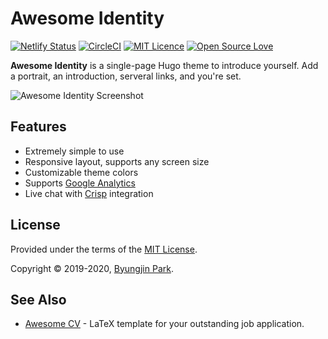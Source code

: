 # Awesome Identity

[![Netlify Status](https://api.netlify.com/api/v1/badges/43d34b47-3dee-43bb-a905-c7829ce5352b/deploy-status)](https://app.netlify.com/sites/awesome-identity/deploys)
[![CircleCI](https://circleci.com/gh/posquit0/hugo-awesome-identity.svg?style=shield)](https://circleci.com/gh/posquit0/hugo-awesome-identity)
[![MIT Licence](https://badges.frapsoft.com/os/mit/mit.svg?v=103)](https://opensource.org/licenses/mit-license.php)
[![Open Source Love](https://badges.frapsoft.com/os/v1/open-source.svg?v=103)](https://github.com/ellerbrock/open-source-badges/)

**Awesome Identity** is a single-page Hugo theme to introduce yourself. Add a portrait, an introduction, serveral links, and you're set.

![Awesome Identity Screenshot](https://raw.githubusercontent.com/posquit0/hugo-awesome-identity/master/images/screenshot.png)


## Features

* Extremely simple to use
* Responsive layout, supports any screen size
* Customizable theme colors
* Supports [Google Analytics](https://marketingplatform.google.com/about/analytics/)
* Live chat with [Crisp](https://crisp.chat/) integration



## License

Provided under the terms of the [MIT License](https://github.com/posquit0/hugo-awesome-identity/blob/master/LICENSE).

Copyright © 2019-2020, [Byungjin Park](http://www.posquit0.com).


## See Also

* [Awesome CV](https://github.com/posquit0/Awesome-CV) - LaTeX template for your outstanding job application.
